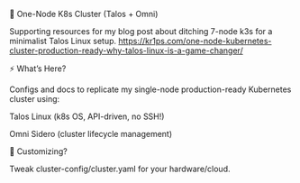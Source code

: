 🚀 One-Node K8s Cluster (Talos + Omni)

Supporting resources for my blog post about ditching 7-node k3s for a minimalist Talos Linux setup. https://kr1ps.com/one-node-kubernetes-cluster-production-ready-why-talos-linux-is-a-game-changer/


⚡ What’s Here?

Configs and docs to replicate my single-node production-ready Kubernetes cluster using:

Talos Linux (k8s OS, API-driven, no SSH!)

Omni Sidero (cluster lifecycle management)


🤔 Customizing?

Tweak cluster-config/cluster.yaml for your hardware/cloud.

